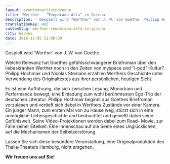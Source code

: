 ```yaml
---
layout: eventonoartistnovenue
title: 'Werther - "Temporada Alta" in Girona'
description: ' Gespielt wird "Werther" von J. W. von Goethe. Philipp Hochmair und Nicolas Stemann erzählen Werthers Geschichte unter Verwendung des Originaltextes aus ihrer persönlichen, heutigen Sicht. '
translationKey: 483
customSlug: werther-temporada-alta-in-girona
city: Girona
date: 2016-11-05 21:00:00
---
```


Gespielt wird 'Werther' von J. W. von Goethe.

Welche Relevanz hat Goethes gefühlsschwangerer Briefroman über den liebeskranken Werther noch in den Zeiten von myspace und "i-pod"-Kultur? Philipp Hochmair und Nicolas Stemann erzählen Werthers Geschichte unter Verwendung des Originaltextes aus ihrer persönlichen, heutigen Sicht.

Es ist eine Aufführung, die sich zwischen Lesung, Monodram und Performance bewegt; eine Einladung zum wohl berühmtesten Ego-Trip der deutschen Literatur. Philipp Hochmair beginnt aus Goethes Briefroman vorzulesen und vertieft sich dabei in Werthers Zustände vor einer Kamera. Ein junger Mann, zum ersten Mal von zu Hause weg, stürzt sich in eine unmögliche Liebesgeschichte und beobachtet und genießt dabei seine Gefühlswelt. Seine Video-Projektionen werden dabei zum Road- Movie, zur Falle seiner Eitelkeit. Eine Innenschau auf die Seele eines Unglücklichen, auf die Mechanismen der Selbstzerstörung.

Lassen Sie sich diese besondere Veranstaltung, eine Originalproduktion des Thalia-Theaters Hamburg, nicht entgehen.

<strong>Wir freuen uns auf Sie!</strong>
